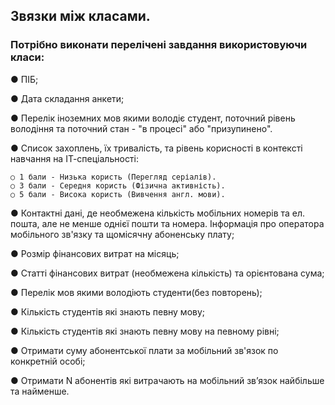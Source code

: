 ## Звязки між класами.

### Потрібно виконати перелічені завдання використовуючи класи:

● ПІБ;

● Дата складання анкети;

● Перелік іноземних мов якими володіє студент, поточний рівень володіння та поточний стан - "в процесі" або "призупинено".

● Список захоплень, їх тривалість, та рівень корисності в контексті навчання на ІТ-спеціальності:

	○ 1 бали - Низька користь (Перегляд серіалів).
	○ 3 бали - Середня користь (Фізична активність).
	○ 5 бали - Висока користь (Вивчення англ. мови).

● Контактні дані, де необмежена кількість мобільних номерів та ел. пошта, але не менше однієї пошти та номера. Інформація про оператора мобільного зв'язку та щомісячну абоненську плату;

● Розмір фінансових витрат на місяць;

● Статті фінансових витрат (необмежена кількість) та орієнтована сума;

● Перелік мов якими володіють студенти(без повторень);

● Кількість студентів які знають певну мову;

● Кількість студентів які знають певну мову на певному рівні;

● Отримати суму абонентської плати за мобільний зв'язок по конкретній особі;

● Отримати N абонентів які витрачають на мобільний зв’язок найбільше та найменше.
